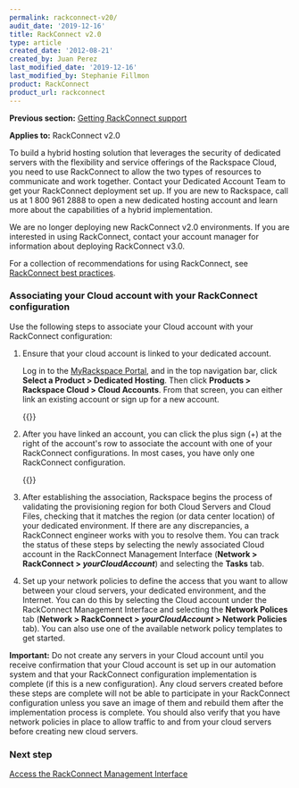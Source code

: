 ```yaml
---
permalink: rackconnect-v20/
audit_date: '2019-12-16'
title: RackConnect v2.0
type: article
created_date: '2012-08-21'
created_by: Juan Perez
last_modified_date: '2019-12-16'
last_modified_by: Stephanie Fillmon
product: RackConnect
product_url: rackconnect
---
```


**Previous section:** [Getting RackConnect support](/how-to/getting-rackconnect-support)

**Applies to:** RackConnect v2.0

To build a hybrid hosting solution that leverages the security of
dedicated servers with the flexibility and service offerings of the
Rackspace Cloud, you need to use RackConnect to allow the two types of
resources to communicate and work together. Contact your Dedicated
Account Team to get your RackConnect deployment set up. If you are
new to Rackspace, call us at 1 800 961 2888 to open a new dedicated hosting
account and learn more about the capabilities of a hybrid
implementation.

We are no longer deploying new RackConnect v2.0 environments. If you are
interested in using RackConnect, contact your account manager for information
about deploying RackConnect v3.0.

For a collection of recommendations for using RackConnect, see
[RackConnect best practices](/how-to/rackconnect-v20-best-practices).

### Associating your Cloud account with your RackConnect configuration

Use the following steps to associate your Cloud account with your
RackConnect configuration:

1.  Ensure that your cloud account is linked to your dedicated account.

    Log in to the [MyRackspace Portal](https://login.rackspace.com/), and
    in the top navigation bar, click **Select a Product > Dedicated Hosting**.
    Then click **Products > Rackspace Cloud > Cloud
    Accounts**. From that screen, you can either link an existing
    account or sign up for a new account.

    {{<image src="MyRack_Link_Cloud_Account.png" alt="" title="">}}

2.  After you have linked an account, you can click the plus
    sign (+) at the right of the account's row to associate the
    account with one of your RackConnect configurations. In most
    cases, you have only one RackConnect configuration.

    {{<image src="MyRack_Associate_with_RC.png" alt="" title="">}}

3.  After establishing the association, Rackspace begins the process of
    validating the provisioning region for both Cloud Servers and Cloud
    Files, checking that it matches the region (or data center location)
    of your dedicated environment. If there are any discrepancies, a
    RackConnect engineer works with you to resolve them. You can track
    the status of these steps by selecting the newly associated Cloud
    account in the RackConnect Management Interface (**Network >
    RackConnect > *yourCloudAccount***) and selecting the
    **Tasks** tab.

4.  Set up your network policies to define the access that you want to
    allow between your cloud servers, your dedicated environment, and
    the Internet. You can do this by selecting the Cloud account under
    the RackConnect Management Interface and selecting the **Network
    Polices** tab (**Network > RackConnect > *yourCloudAccount* >
    Network Policies** tab). You can also use one of the available
    network policy templates to get started.

**Important:** Do not create any servers in your Cloud account until you
receive confirmation that your Cloud account is set up in our automation
system and that your RackConnect configuration implementation is
complete (if this is a new configuration). Any cloud servers created
before these steps are complete will not be able to participate in your
RackConnect configuration unless you save an image of them and rebuild
them after the implementation process is complete. You should also
verify that you have network policies in place to allow traffic to and
from your cloud servers before creating new cloud servers.

### Next step

[Access the RackConnect Management
Interface](/how-to/access-the-rackconnect-management-interface)
